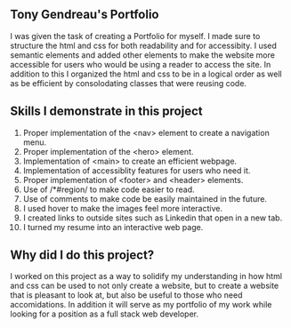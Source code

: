 ## Tony Gendreau's Portfolio



I was given the task of creating a Portfolio for myself. I made sure to structure the html and css for both readability and for accessibity.  I used semantic elements and added other elements to make the website more accessible for users who would be using a reader to access the site.  In addition to this I organized the html and css to be in a logical order as well as be efficient by consolodating classes that were reusing code.

## Skills I demonstrate in this project

  1. Proper implementation of the \<nav> element to create a navigation menu.
  2. Proper implementation of the \<hero> element.
  3. Implementation of \<main> to create an efficient webpage.
  4. Implementation of accessiblity features for users who need it.
  5. Proper implementation of \<footer> and \<header> elements.
  6. Use of /*#region/ to make code easier to read.
  7. Use of comments to make code be easily maintained in the future.
  8. I used hover to make the images feel more interactive.
  9. I created links to outside sites such as Linkedin that open in a new tab.
  10. I turned my resume into an interactive web page.
  
  
 ## Why did I do this project?
  
   I worked on this project as a way to solidify my understanding in how html and css can be used to not only create a website, but to create a website that is pleasant to look at, but also be useful to those who need accomidations.  In addition it will serve as my portfolio of my work while looking for a position as a full stack web developer.


